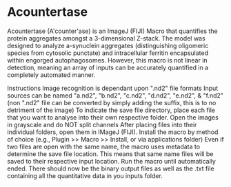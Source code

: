 # Acountertase
Acountertase (A'counter'ase) is an ImageJ (FIJI) Macro that quantifies the protein aggregates amongst a 3-dimensional Z-stack. The model was designed to analyze a-synuclein aggregates (distinguishing oligomeric species from cytosolic punctate) and intracellular ferritin encapsulated within engorged autophagosomes. However, this macro is not linear in detection, meaning an array of inputs can be accurately quantified in a completely automated manner. 

Instructions
  Image recognition is dependant upon ".nd2" file formats
  Input sources can be named "a.nd2", "b.nd2", "c.nd2", "d.nd2", "e.nd2", & "f.nd2" (non ".nd2" file can be converted by simply adding the suffix, this is to no detriment of the         image)
  To indicate the save file directory, place each file that you want to analyse into their own respective folder.
  Open the images in grayscale and do NOT split channels
  After placing files into their individual folders, open them in IMageJ (FIJI).
  Install the macro by method of choice (e.g., Plugin >> Macro >> Install, or via applications folder)
  Even if two files are open with the same name, the macro uses metadata to determine the save file location. This means that same name files will be saved to their respective     input location.
  Run the macro until automatically ended. There should now be the binary output files as well as the .txt file containing all the quantitative data in you inputs folder.
